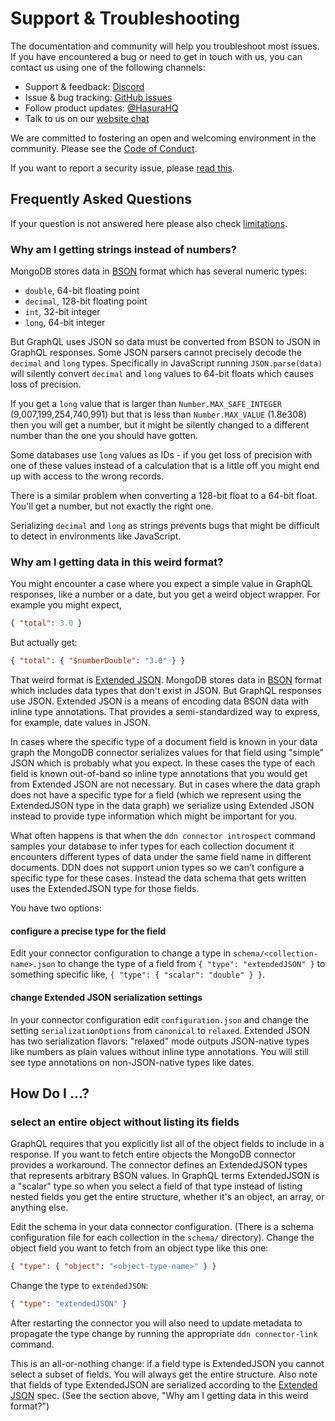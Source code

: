 # Support & Troubleshooting

The documentation and community will help you troubleshoot most issues. If you have encountered a bug or need to get in touch with us, you can contact us using one of the following channels:
* Support & feedback: [Discord](https://discord.gg/hasura)
* Issue & bug tracking: [GitHub issues](https://github.com/hasura/ndc-mongodb/issues)
* Follow product updates: [@HasuraHQ](https://twitter.com/hasurahq)
* Talk to us on our [website chat](https://hasura.io)

We are committed to fostering an open and welcoming environment in the community. Please see the [Code of Conduct](code-of-conduct.md).
  
If you want to report a security issue, please [read this](security.md).

## Frequently Asked Questions

If your question is not answered here please also check
[limitations](./limitations.md).

### Why am I getting strings instead of numbers?

MongoDB stores data in [BSON][] format which has several numeric types:

- `double`, 64-bit floating point
- `decimal`, 128-bit floating point
- `int`, 32-bit integer
- `long`, 64-bit integer

[BSON]: https://bsonspec.org/

But GraphQL uses JSON so data must be converted from BSON to JSON in GraphQL
responses. Some JSON parsers cannot precisely decode the `decimal` and `long`
types. Specifically in JavaScript running `JSON.parse(data)` will silently
convert `decimal` and `long` values to 64-bit floats which causes loss of
precision.

If you get a `long` value that is larger than `Number.MAX_SAFE_INTEGER`
(9,007,199,254,740,991) but that is less than `Number.MAX_VALUE` (1.8e308) then
you will get a number, but it might be silently changed to a different number
than the one you should have gotten.

Some databases use `long` values as IDs - if you get loss of precision with one
of these values instead of a calculation that is a little off you might end up
with access to the wrong records.

There is a similar problem when converting a 128-bit float to a 64-bit float.
You'll get a number, but not exactly the right one.

Serializing `decimal` and `long` as strings prevents bugs that might be
difficult to detect in environments like JavaScript.

### Why am I getting data in this weird format?

You might encounter a case where you expect a simple value in GraphQL responses,
like a number or a date, but you get a weird object wrapper. For example you
might expect,

```json
{ "total": 3.0 }
```

But actually get:

```json
{ "total": { "$numberDouble": "3.0" } }
```

That weird format is [Extended JSON][]. MongoDB stores data in [BSON][] format
which includes data types that don't exist in JSON. But GraphQL responses use
JSON. Extended JSON is a means of encoding data BSON data with inline type
annotations. That provides a semi-standardized way to express, for example, date
values in JSON.

[Extended JSON]: https://www.mongodb.com/docs/manual/reference/mongodb-extended-json/

In cases where the specific type of a document field is known in your data graph
the MongoDB connector serializes values for that field using "simple" JSON which
is probably what you expect. In these cases the type of each field is known
out-of-band so inline type annotations that you would get from Extended JSON are
not necessary. But in cases where the data graph does not have a specific type
for a field (which we represent using the ExtendedJSON type in the data graph)
we serialize using Extended JSON instead to provide type information which might
be important for you.

What often happens is that when the `ddn connector introspect` command samples
your database to infer types for each collection document it encounters
different types of data under the same field name in different documents. DDN
does not support union types so we can't configure a specific type for these
cases. Instead the data schema that gets written uses the ExtendedJSON type for
those fields. 

You have two options:

#### configure a precise type for the field

Edit your connector configuration to change a type in
`schema/<collection-name>.json` to change the type of a field from
`{ "type": "extendedJSON" }` to something specific like,
`{ "type": { "scalar": "double" } }`.

#### change Extended JSON serialization settings

In your connector configuration edit `configuration.json` and change the setting
`serializationOptions` from `canonical` to `relaxed`. Extended JSON has two
serialization flavors: "relaxed" mode outputs JSON-native types like numbers as
plain values without inline type annotations. You will still see type
annotations on non-JSON-native types like dates.

## How Do I ...?

### select an entire object without listing its fields

GraphQL requires that you explicitly list all of the object fields to include in
a response. If you want to fetch entire objects the MongoDB connector provides
a workaround. The connector defines an ExtendedJSON types that represents
arbitrary BSON values. In GraphQL terms ExtendedJSON is a "scalar" type so when
you select a field of that type instead of listing nested fields you get the
entire structure, whether it's an object, an array, or anything else.

Edit the schema in your data connector configuration. (There is a schema
configuration file for each collection in the `schema/` directory). Change the
object field you want to fetch from an object type like this one:

```json
{ "type": { "object": "<object-type-name>" } }
```

Change the type to `extendedJSON`:

```json
{ "type": "extendedJSON" }
```

After restarting the connector you will also need to update metadata to
propagate the type change by running the appropriate `ddn connector-link`
command.

This is an all-or-nothing change: if a field type is ExtendedJSON you cannot
select a subset of fields. You will always get the entire structure. Also note
that fields of type ExtendedJSON are serialized according to the [Extended
JSON][] spec. (See the section above, "Why am I getting data in this weird
format?")
